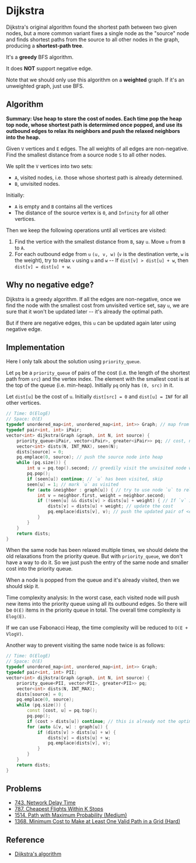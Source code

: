 # Dijkstra

Dijkstra's original algorithm found the shortest path between two given nodes, but a more common variant fixes a single node as the "source" node and finds shortest paths from the source to all other nodes in the graph, producing a **shortest-path tree**.

It's a **greedy** BFS algorithm.

It does **NOT** support negative edge.

Note that we should only use this algorithm on a **weighted** graph. If it's an unweighted graph, just use BFS.

## Algorithm

**Summary: Use heap to store the cost of nodes. Each time pop the heap top node, whose shortest path is determimed once popped, and use its outbound edges to relax its neighbors and push the relaxed neighbors into the heap.**

Given `V` vertices and `E` edges. The all weights of all edges are non-negative. Find the smallest distance from a source node `S` to all other nodes.

We split the `V` vertices into two sets:

- `A`, visited nodes, i.e. those whose shortest path is already determined.
- `B`, unvisited nodes.

Initially:

- `A` is empty and `B` contains all the vertices
- The distance of the source vertex is `0`, and `Infinity` for all other vertices.

Then we keep the following operations until all vertices are visited:

1. Find the vertice with the smallest distance from `B`, say `u`. Move `u` from `B` to `A`.
2. For each outbound edge from `u` `(u, v, w)` (`v` is the destination verte, `w` is the weight), try to relax `v` using `u` and `w` -- If `dist[v] > dist[u] + w`, then `dist[v] = dist[u] + w`.

## Why no negative edge?

Dijkstra is a greedy algorithm. If all the edges are non-negative, once we find the node with the smallest cost from unvisited vertice set, say `u`, we are sure that it won't be updated later -- it's already the optimal path.

But if there are negative edges, this `u` can be updated again later using negative edge.

## Implementation

Here I only talk about the solution using `priority_queue`.

Let `pq` be a `priority_queue` of pairs of the cost \(i.e. the length of the shortest path from `src`\) and the vertex index. The element with the smallest cost is at the top of the queue \(i.e. min-heap\). Initially `pq` only has `(0, src)` in it.

Let `dist[u]` be the cost of `u`. Initially `dist[src] = 0` and `dist[u] = INF` for all other vertices.

```cpp
// Time: O(ElogE)
// Space: O(E)
typedef unordered_map<int, unordered_map<int, int>> Graph; // map from source node to <destination node, edge cost>
typedef pair<int, int> iPair;
vector<int> dijkstra(Graph &graph, int N, int source) {
    priority_queue<iPair, vector<iPair>, greater<iPair>> pq; // cost, nodeIndex. Min-heap -- the unvisited ndoe with the smallest distance is at the top
    vector<int> dists(N, INT_MAX), seen(N);
    dists[source] = 0;
    pq.emplace(0, source); // push the source node into heap
    while (pq.size()) {
        int u = pq.top().second; // greedily visit the unvisited node with smallest cost, and relax its neighbors
        pq.pop();
        if (seen[u]) continue; // `u` has been visited, skip
        seen[u] = 1; // mark `u` as visited
        for (auto &neighbor : graph[u]) { // try to use node `u` to relax its neighbors
            int v = neighbor.first, weight = neighbor.second;
            if (!seen[u] && dists[v] > dists[u] + weight) { // If `v` is not visited and can be relaxed
                dists[v] = dists[u] + weight; // update the cost
                pq.emplace(dists[v], v); // push the updated pair of <cost, index> into the heap
            }
        }
    }
    return dists;
}
```

When the same node has been relaxed multiple times, we should delete the old relaxations from the priority queue. But with `priority_queue`, we don't have a way to do it. So we just push the entry of the same node and smaller cost into the priority queue.

When a node is popped from the queue and it's already visited, then we should skip it.

Time complexity analysis: In the worst case, each visited node will push new items into the priority queue using all its outbound edges. So there will be `O(E)` items in the priority queue in total. The overall time complexity is `Elog(E)`.

If we can use Fabonacci Heap, the time complexity will be reduced to `O(E + VlogV)`.

Another way to prevent visiting the same node twice is as follows:

```cpp
// Time: O(ElogE)
// Space: O(E)
typedef unordered_map<int, unordered_map<int, int>> Graph;
typedef pair<int, int> PII;
vector<int> dijkstra(Graph &graph, int N, int source) {
    priority_queue<PII, vector<PII>, greater<PII>> pq;
    vector<int> dists(N, INT_MAX);
    dists[source] = 0;
    pq.emplace(0, source);
    while (pq.size()) {
        const [cost, u] = pq.top();
        pq.pop();
        if (cost > dists[u]) continue; // this is already not the optimal, skip
        for (auto &[v, w] : graph[u]) {
            if (dists[v] > dists[u] + w) {
                dists[v] = dists[u] + w;
                pq.emplace(dists[v], v);
            }
        }
    }
    return dists;
}
```

## Problems

- [743. Network Delay Time](https://leetcode.com/problems/network-delay-time/)
- [787. Cheapest Flights Within K Stops](https://leetcode.com/problems/cheapest-flights-within-k-stops/)
- [1514. Path with Maximum Probability (Medium)](https://leetcode.com/problems/path-with-maximum-probability/)
- [1368. Minimum Cost to Make at Least One Valid Path in a Grid (Hard)](https://leetcode.com/problems/minimum-cost-to-make-at-least-one-valid-path-in-a-grid/)

## Reference

- [Dijkstra's algorithm](https://en.wikipedia.org/wiki/Dijkstra%27s_algorithm)
